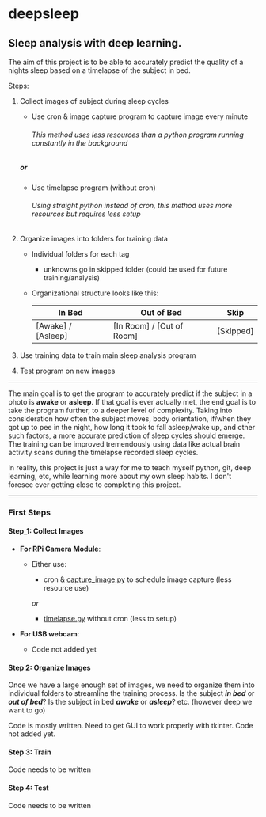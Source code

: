 # deepsleep
## Sleep analysis with deep learning.

The aim of this project is to be able to accurately predict the quality of a nights sleep based on a timelapse of the subject in bed.

Steps:
1. Collect images of subject during sleep cycles

    - Use cron & image capture program to capture image every minute  
        ###### This method uses less resources than a python program running constantly in the background
    ##### *or*
    - Use timelapse program (without cron)
        ###### Using straight python instead of cron, this method uses more resources but requires less setup
        
2. Organize images into folders for training data

    - Individual folders for each tag  
      - unknowns go in skipped folder (could be used for future training/analysis)
    
    - Organizational structure looks like this:

      In Bed | Out of Bed | Skip
      --- | --- | ---
      [Awake] / [Asleep] | [In Room] / [Out of Room] | [Skipped]


3. Use training data to train main sleep analysis program

4. Test program on new images

---
The main goal is to get the program to accurately predict if the subject in a photo is **awake** or **asleep**. If that goal is ever actually met, the end goal is to take the program further, to a deeper level of complexity. Taking into consideration how often the subject moves, body orientation, if/when they got up to pee in the night, how long it took to fall asleep/wake up, and other such factors, a more accurate prediction of sleep cycles should emerge. The training can be improved tremendously using data like actual brain activity scans during the timelapse recorded sleep cycles.

In reality, this project is just a way for me to teach myself python, git, deep learning, etc, while learning more about my own sleep habits. I don't foresee ever getting close to completing this project.

---

### First Steps
#### Step_1: Collect Images

- **For RPi Camera Module**:

  - Either use:
  
    - cron & [capture_image.py][1] to schedule image capture (less resource use)
    
    *or*
     
    - [timelapse.py][2] without cron (less to setup)
    
- **For USB webcam**:
  - Code not added yet
  
#### Step 2: Organize Images

Once we have a large enough set of images, we need to organize them into individual folders to streamline the training process. Is the subject **_in bed_** or **_out of bed_**? Is the subject in bed **_awake_** or **_asleep_**? etc. (however deep we want to go)

Code is mostly written. Need to get GUI to work properly with tkinter.
Code not added yet.

#### Step 3: Train

Code needs to be written

#### Step 4: Test

Code needs to be written

[1]: https://github.com/ch4bes/learning_python/blob/master/deepsleep/code/capture_image.py
[2]: https://github.com/ch4bes/learning_python/blob/master/deepsleep/code/timelapse.py

